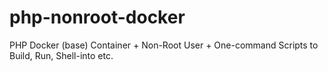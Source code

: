 # php-nonroot-docker
PHP Docker (base) Container + Non-Root User + One-command Scripts to Build, Run, Shell-into etc.
